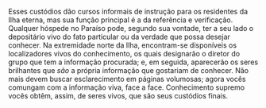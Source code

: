 Esses custódios dão cursos informais de instrução para os residentes da Ilha eterna, mas sua função principal é a da referência e verificação. Qualquer hóspede no Paraíso pode, segundo sua vontade, ter a seu lado o depositário vivo do fato particular ou da verdade que possa desejar conhecer. Na extremidade norte da Ilha, encontram-se disponíveis os localizadores vivos do conhecimento, os quais designarão o diretor do grupo que tem a informação procurada; e, em seguida, aparecerão os seres brilhantes que *são* a própria informação que gostariam de conhecer. Não mais devem buscar esclarecimento em páginas volumosas; agora vocês comungam com a informação viva, face a face.  Conhecimento supremo vocês obtêm, assim, de seres vivos, que são seus custódios finais.